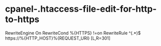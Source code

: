 # cpanel-.htaccess-file-edit-for-http-to-https



RewriteEngine On
RewriteCond %{HTTPS} !=on
RewriteRule ^(.*)$ https://%{HTTP_HOST}%{REQUEST_URI} [L,R=301]
